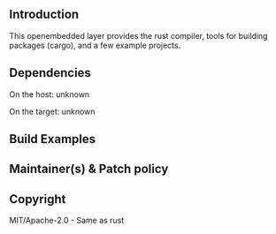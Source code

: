 ## Introduction

This openembedded layer provides the rust compiler, tools for building packages
(cargo), and a few example projects.

## Dependencies

On the host:
	unknown

On the target:
	unknown

## Build Examples

## Maintainer(s) & Patch policy

## Copyright

MIT/Apache-2.0 - Same as rust

